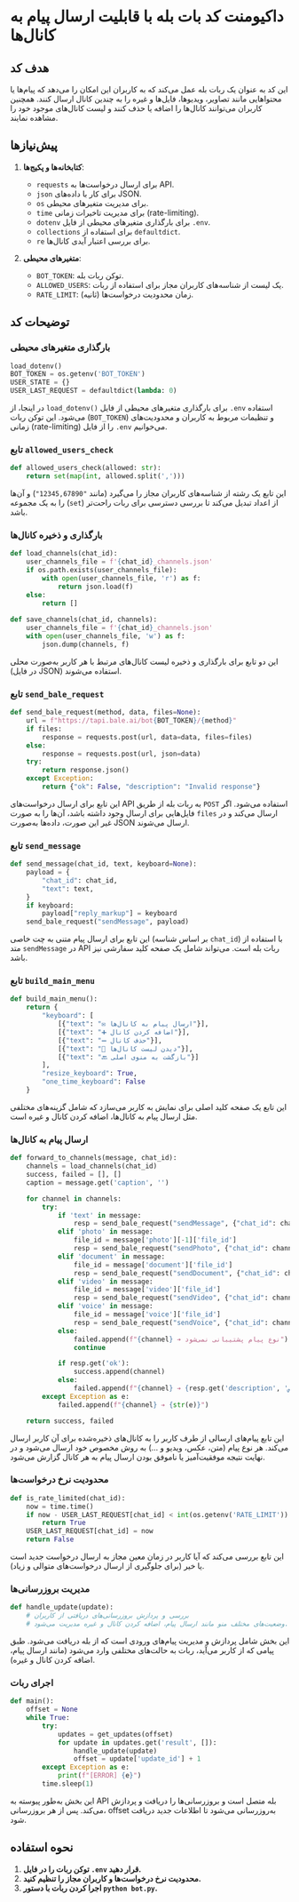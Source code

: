 
# داکیومنت کد بات بله با قابلیت ارسال پیام به کانال‌ها

## هدف کد
این کد به عنوان یک ربات بله عمل می‌کند که به کاربران این امکان را می‌دهد که پیام‌ها یا محتواهایی مانند تصاویر، ویدیوها، فایل‌ها و غیره را به چندین کانال ارسال کنند. همچنین کاربران می‌توانند کانال‌ها را اضافه یا حذف کنند و لیست کانال‌های موجود خود را مشاهده نمایند.

## پیش‌نیازها
1. **کتابخانه‌ها و پکیج‌ها**:
   - `requests` برای ارسال درخواست‌ها به API.
   - `json` برای کار با داده‌های JSON.
   - `os` برای مدیریت متغیرهای محیطی.
   - `time` برای مدیریت تاخیرات زمانی (rate-limiting).
   - `dotenv` برای بارگذاری متغیرهای محیطی از فایل `.env`.
   - `collections` برای استفاده از `defaultdict`.
   - `re` برای بررسی اعتبار آیدی کانال‌ها.

2. **متغیرهای محیطی**:
   - `BOT_TOKEN`: توکن ربات بله.
   - `ALLOWED_USERS`: یک لیست از شناسه‌های کاربران مجاز برای استفاده از ربات.
   - `RATE_LIMIT`: زمان محدودیت درخواست‌ها (ثانیه).

## توضیحات کد

### بارگذاری متغیرهای محیطی
```python
load_dotenv()
BOT_TOKEN = os.getenv('BOT_TOKEN')
USER_STATE = {}
USER_LAST_REQUEST = defaultdict(lambda: 0)
```
در اینجا، از `load_dotenv()` برای بارگذاری متغیرهای محیطی از فایل `.env` استفاده می‌شود. این توکن ربات (`BOT_TOKEN`) و تنظیمات مربوط به کاربران و محدودیت‌های زمانی (rate-limiting) را از فایل `.env` می‌خوانیم.

### تابع `allowed_users_check`
```python
def allowed_users_check(allowed: str):
    return set(map(int, allowed.split(',')))
```
این تابع یک رشته از شناسه‌های کاربران مجاز را می‌گیرد (مانند `"12345,67890"`) و آن‌ها را به یک مجموعه (`set`) از اعداد تبدیل می‌کند تا بررسی دسترسی برای ربات راحت‌تر باشد.

### بارگذاری و ذخیره کانال‌ها
```python
def load_channels(chat_id):
    user_channels_file = f'{chat_id}_channels.json'
    if os.path.exists(user_channels_file):
        with open(user_channels_file, 'r') as f:
            return json.load(f)
    else:
        return []
    
def save_channels(chat_id, channels):
    user_channels_file = f'{chat_id}_channels.json'
    with open(user_channels_file, 'w') as f:
        json.dump(channels, f)
```
این دو تابع برای بارگذاری و ذخیره لیست کانال‌های مرتبط با هر کاربر به‌صورت محلی (در فایل JSON) استفاده می‌شوند.

### تابع `send_bale_request`
```python
def send_bale_request(method, data, files=None):
    url = f"https://tapi.bale.ai/bot{BOT_TOKEN}/{method}"
    if files:
        response = requests.post(url, data=data, files=files)
    else:
        response = requests.post(url, json=data)
    try:
        return response.json()
    except Exception:
        return {"ok": False, "description": "Invalid response"}
```
این تابع برای ارسال درخواست‌های API به ربات بله از طریق `POST` استفاده می‌شود. اگر فایل‌هایی برای ارسال وجود داشته باشد، آن‌ها را به صورت `files` ارسال می‌کند و در غیر این صورت، داده‌ها به‌صورت JSON ارسال می‌شوند.

### تابع `send_message`
```python
def send_message(chat_id, text, keyboard=None):
    payload = {
        "chat_id": chat_id,
        "text": text,
    }
    if keyboard:
        payload["reply_markup"] = keyboard
    send_bale_request("sendMessage", payload)
```
این تابع برای ارسال پیام متنی به چت خاصی (بر اساس شناسه `chat_id`) با استفاده از متد `sendMessage` در API ربات بله است. می‌تواند شامل یک صفحه کلید سفارشی نیز باشد.

### تابع `build_main_menu`
```python
def build_main_menu():
    return {
        "keyboard": [
            [{"text": "✉️ ارسال پیام به کانال‌ها"}],
            [{"text": "➕ اضافه کردن کانال"}],
            [{"text": "➖ حذف کانال"}],
            [{"text": "📜 دیدن لیست کانال‌ها"}],
            [{"text": "🔙 بازگشت به منوی اصلی"}]
        ],
        "resize_keyboard": True,
        "one_time_keyboard": False
    }
```
این تابع یک صفحه کلید اصلی برای نمایش به کاربر می‌سازد که شامل گزینه‌های مختلفی مثل ارسال پیام به کانال‌ها، اضافه کردن کانال و غیره است.

### ارسال پیام به کانال‌ها
```python
def forward_to_channels(message, chat_id):
    channels = load_channels(chat_id)
    success, failed = [], []
    caption = message.get('caption', '')

    for channel in channels:
        try:
            if 'text' in message:
                resp = send_bale_request("sendMessage", {"chat_id": channel, "text": message['text']})
            elif 'photo' in message:
                file_id = message['photo'][-1]['file_id']
                resp = send_bale_request("sendPhoto", {"chat_id": channel, "photo": file_id, "caption": caption})
            elif 'document' in message:
                file_id = message['document']['file_id']
                resp = send_bale_request("sendDocument", {"chat_id": channel, "document": file_id, "caption": caption})
            elif 'video' in message:
                file_id = message['video']['file_id']
                resp = send_bale_request("sendVideo", {"chat_id": channel, "video": file_id, "caption": caption})
            elif 'voice' in message:
                file_id = message['voice']['file_id']
                resp = send_bale_request("sendVoice", {"chat_id": channel, "voice": file_id, "caption": caption})
            else:
                failed.append(f"{channel} ➔ نوع پیام پشتیبانی نمی‌شود")
                continue

            if resp.get('ok'):
                success.append(channel)
            else:
                failed.append(f"{channel} ➔ {resp.get('description', 'خطای نامشخص')}")
        except Exception as e:
            failed.append(f"{channel} ➔ {str(e)}")

    return success, failed
```
این تابع پیام‌های ارسالی از طرف کاربر را به کانال‌های ذخیره‌شده برای آن کاربر ارسال می‌کند. هر نوع پیام (متن، عکس، ویدیو و ...) به روش مخصوص خود ارسال می‌شود و در نهایت نتیجه موفقیت‌آمیز یا ناموفق بودن ارسال پیام به هر کانال گزارش می‌شود.

### محدودیت نرخ درخواست‌ها
```python
def is_rate_limited(chat_id):
    now = time.time()
    if now - USER_LAST_REQUEST[chat_id] < int(os.getenv('RATE_LIMIT')):
        return True
    USER_LAST_REQUEST[chat_id] = now
    return False
```
این تابع بررسی می‌کند که آیا کاربر در زمان معین مجاز به ارسال درخواست جدید است یا خیر (برای جلوگیری از ارسال درخواست‌های متوالی و زیاد).

### مدیریت بروزرسانی‌ها
```python
def handle_update(update):
    # بررسی و پردازش بروزرسانی‌های دریافتی از کاربران
    # وضعیت‌های مختلف منو مانند ارسال پیام، اضافه کردن کانال و غیره مدیریت می‌شود.
```
این بخش شامل پردازش و مدیریت پیام‌های ورودی است که از بله دریافت می‌شود. طبق پیامی که از کاربر می‌آید، ربات به حالت‌های مختلفی وارد می‌شود (مانند ارسال پیام، اضافه کردن کانال و غیره).

### اجرای ربات
```python
def main():
    offset = None
    while True:
        try:
            updates = get_updates(offset)
            for update in updates.get('result', []):
                handle_update(update)
                offset = update['update_id'] + 1
        except Exception as e:
            print(f"[ERROR] {e}")
        time.sleep(1)
```
این بخش به‌طور پیوسته به API بله متصل است و بروزرسانی‌ها را دریافت و پردازش می‌کند. پس از هر بروزرسانی، offset به‌روزرسانی می‌شود تا اطلاعات جدید دریافت شود.

## نحوه استفاده
1. **توکن ربات را در فایل `.env` قرار دهید.**
2. **محدودیت نرخ درخواست‌ها و کاربران مجاز را تنظیم کنید.**
3. **اجرا کردن ربات با دستور `python bot.py`.**
